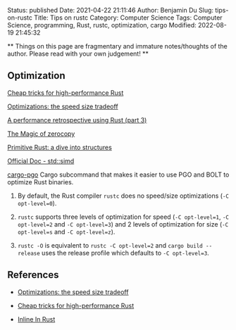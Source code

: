 Status: published
Date: 2021-04-22 21:11:46
Author: Benjamin Du
Slug: tips-on-rustc
Title: Tips on rustc
Category: Computer Science
Tags: Computer Science, programming, Rust, rustc, optimization, cargo
Modified: 2022-08-19 21:45:32

**
Things on this page are fragmentary and immature notes/thoughts of the author.
Please read with your own judgement!
**


## Optimization 

[Cheap tricks for high-performance Rust](https://deterministic.space/high-performance-rust.html)

[Optimizations: the speed size tradeoff](https://docs.rust-embedded.org/book/unsorted/speed-vs-size.html)

[A performance retrospective using Rust (part 3)](https://agourlay.github.io/rust-performance-retrospective-part3/)

[The Magic of zerocopy](https://swatinem.de/blog/magic-zerocopy/)

[Primitive Rust: a dive into structures](http://jolson88.com/programming/2019/09/29/primitive-rust-structs.html)

[Official Doc - std::simd](https://doc.rust-lang.org/std/simd/index.html#)

[cargo-pgo](https://github.com/Kobzol/cargo-pgo)
Cargo subcommand that makes it easier to use PGO and BOLT to optimize Rust binaries.


1. By default, 
    the Rust compiler `rustc` does no speed/size optimizations (`-C opt-level=0`).

2. `rustc` supports three levels of optimization for speed (`-C opt-level=1`, `-C opt-level=2` and `-C opt-level=3`)
    and 2 levels of optimization for size (`-C opt-level=s` and `-C opt-level=z`).

3. `rustc -O` is equivalent to `rustc -C opt-level=2`
    and `cargo build --release` uses the release profile which defaults to `-C opt-level=3`.

## References

- [Optimizations: the speed size tradeoff](https://docs.rust-embedded.org/book/unsorted/speed-vs-size.html)

- [Cheap tricks for high-performance Rust](https://deterministic.space/high-performance-rust.html)

- [Inline In Rust](https://matklad.github.io/2021/07/09/inline-in-rust.html)

